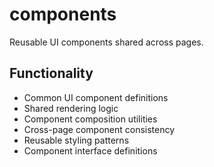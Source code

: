 # components

Reusable UI components shared across pages.

## Functionality

- Common UI component definitions
- Shared rendering logic
- Component composition utilities
- Cross-page component consistency
- Reusable styling patterns
- Component interface definitions

